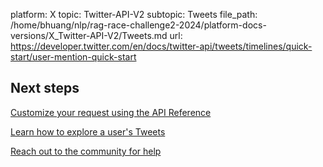 platform: X
topic: Twitter-API-V2
subtopic: Tweets
file_path: /home/bhuang/nlp/rag-race-challenge2-2024/platform-docs-versions/X_Twitter-API-V2/Tweets.md
url: https://developer.twitter.com/en/docs/twitter-api/tweets/timelines/quick-start/user-mention-quick-start

## Next steps

[Customize your request using the API Reference](https://developer.twitter.com/en/docs/twitter-api/tweets/timelines/api-reference "Customize your request using the API Reference")

[Learn how to explore a user's Tweets](https://developer.twitter.com/en/docs/tutorials/explore-a-users-tweets "Learn how to explore a user's Tweets")

[Reach out to the community for help](https://twittercommunity.com/ "Reach out to the community for help")